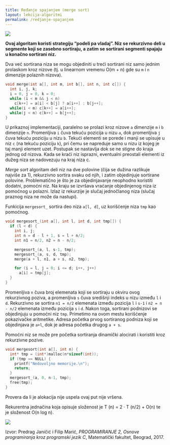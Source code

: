 ```yaml
---
title: Ređanje spajanjem (merge sort)
layout: lekcija-algoritmi
permalink: /redjanje-spajanjem
---
```


![](https://upload.wikimedia.org/wikipedia/commons/c/c5/Merge_sort_animation2.gif)

**Ovaj algoritam koristi strategiju “podeli pa vladaj”. Niz se rekurzivno deli u segmente koji se zasebno sortiraju, a zatim se sortirani segmenti spajaju u konačno sortirani niz.**

Dva već sortirana niza se mogu objediniti u treći sortirani niz samo jednim prolaskom kroz nizove (tj. u linearnom vremenu O(m + n) gde su `m` i `n` dimenzije polaznih nizova).

```c
void merge(int a[], int m, int b[], int n, int c[]) {
  int i, j, k;
  i = 0, j = 0, k = 0;
  while (i < m && j < n)
    c[k++] = a[i] < b[j] ? a[i++] : b[j++];
  while(i < m) c[k++] = a[i++];
  while(j < n) c[k++] = b[j++];
}
```

U prikaznoj implementaciji, paralelno se prolazi kroz nizove `a` dimenzije `m` i `b` dimenzije `n`. Promenljiva `i` čuva tekuću pozicija u nizu `a`, dok promenljiva `j` čuva tekuću poziciju u nizu `b`. Tekući elementi se porede i manji se upisuje u niz `c` (na tekuću poziciju `k`), pri čemu se napreduje samo u nizu iz kojeg je taj manji element uzet. Postupak se nastavlja dok se ne stigne do kraja jednog od nizova. Kada se kraći niz isprazni, eventualni preostali elementi iz dužeg niza se nadovezuju na kraj niza c.

*Merge sort* algoritam deli niz na dve polovine (čija se dužina razlikuje najviše za 1), rekurzivno sortira svaku od njih, i zatim objedinjuje sortirane polovine. Problematično je što je za objedinjavanje neophodno koristiti dodatni, pomoćni niz. Na kraju se izvršava vraćanje objedinjenog niza iz pomoćnog u polazni. Izlaz iz rekurzije je slučaj jednočlanog niza (slučaj praznog niza ne može da nastupi).

Funkicija `mergesort_` sortira deo niza `a[l, d]`, uz korišćenje niza `tmp` kao pomoćnog.

```c
void mergesort_(int a[], int l, int d, int tmp[]) {
  if (l < d) {
    int i, j;
    int n = d - l + 1, s = l + n/2;
    int n1 = n/2, n2 = n - n/2;

    mergesort_(a, l, s-1, tmp);
    mergesort_(a, s, d, tmp);
    merge(a + l, n1, a + s, n2, tmp);

    for (i = l, j = 0; i <= d; i++, j++)
      a[i] = tmp[j];
  }
}
```

Promenljiva `n` čuva broj elemenata koji se sortiraju u okviru ovog rekurzivnog poziva, a promenljiva `s` čuva središnji indeks u nizu između `l` i `d`. Rekurzivno se sortira `n1 = n/2` elemenata između pozicija `l` i `s-1` i `n2 = n - n/2` elemenata između pozicija `s` i `d`. Nakon toga, sortirani podnizovi se objedinjuju u pomoćni niz `tmp`. Primetimo na ovom mestu korišćenje pokazivačke aritmetike. Adresa početka prvog sortiranog podniza koji se objedinjava je `a+l`, dok je adresa početka drugog `a + s`.

Pomoćni niz se može pre početka sortiranja dinamički alocirati i koristiti kroz rekurzivne pozive.

```c
void mergesort(int a[], int n) {
  int* tmp = (int*)malloc(n*sizeof(int));
  if (tmp == NULL) {
    printf("Nedovoljno memorije.\n");
    return;
  }
  mergesort_(a, 0, n-1, tmp);
  free(tmp);
}
```

Provera da li je alokacija nije uspela ovaj put nije vršena.

Rekurentna jednačina koja opisuje složenost je T (n) = 2 · T (n/2) + O(n) te je složenost O(n log n).

![](https://upload.wikimedia.org/wikipedia/commons/c/cc/Merge-sort-example-300px.gif)

Izvor: Predrag Janičić i Filip Marić, *PROGRAMIRANJE 2, Osnove programiranja kroz programski jezik C*, Matematički fakultet, Beograd, 2017.
